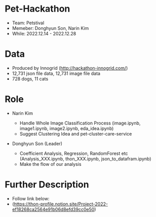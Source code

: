 # Pet-Hackathon
- Team: Petstival
- Memeber: Donghyun Son, Narin Kim
- While: 2022.12.14 - 2022.12.28

# Data
- Produced by Innogrid (http://hackathon-innogrid.com/)
- 12,731 json file data, 12,731 image file data
- 728 dogs, 11 cats

# Role
- Narin Kim
    - Handle Whole Image Classification Process (image.ipynb, image1.ipynb, image2.ipynb, eda_idea.ipynb)
    - Suggest Clustering Idea and pet-cluster-care-service 

- Donghyun Son (Leader)
    - Coefficient Analysis, Regression, RandomForest etc (Analysis_XXX.ipynb, thon_XXX.ipynb, json_to_datafram.ipynb)
    - Make the flow of our analysis

# Further Description
- Follow link below:
- (https://thon-profile.notion.site/Project-2022-ef18268ca2564e91b06d8efd39cc0e50)